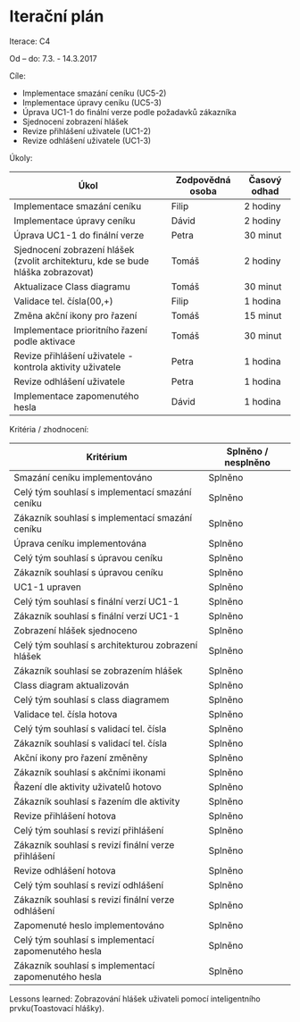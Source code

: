 <h1>Iterační plán</h1>
Iterace:  C4

Od – do:
7.3. - 14.3.2017

Cíle:
- Implementace smazání ceníku (UC5-2)
- Implementace úpravy ceníku (UC5-3)
- Úprava UC1-1 do finální verze podle požadavků zákazníka
- Sjednocení zobrazení hlášek
- Revize přihlášení uživatele (UC1-2)
- Revize odhlášení uživatele (UC1-3)

Úkoly:

|Úkol|	Zodpovědná osoba|	Časový odhad|
|---|---|---|
|Implementace smazání ceníku|Filip|2 hodiny|
|Implementace úpravy ceníku|Dávid|2 hodiny|
|Úprava UC1-1 do finální verze|Petra|30 minut|
|Sjednocení zobrazení hlášek (zvolit architekturu, kde se bude hláška zobrazovat)|Tomáš|2 hodiny|
|Aktualizace Class diagramu|Tomáš|30 minut|
|Validace tel. čísla(00,+)|Filip|1 hodina|
|Změna akční ikony pro řazení|Tomáš|15 minut|
|Implementace prioritního řazení podle aktivace|Tomáš|30 minut|
|Revize přihlášení uživatele - kontrola aktivity uživatele|Petra|1 hodina|
|Revize odhlášení uživatele|Petra|1 hodina|
|Implementace zapomenutého hesla|Dávid|1 hodina|

Kritéria / zhodnocení:

|Kritérium	|Splněno / nesplněno|
|---|---|
|Smazání ceníku implementováno|Splněno|
|Celý tým souhlasí s implementací smazání ceníku|Splněno|
|Zákazník souhlasí s implementací smazání ceníku|Splněno|
|Úprava ceníku implementována|Splněno|
|Celý tým souhlasí s úpravou ceníku|Splněno|
|Zákazník souhlasí s úpravou ceníku|Splněno|
|UC1-1 upraven|Splněno|
|Celý tým souhlasí s finální verzí UC1-1|Splněno|
|Zákazník souhlasí s finální verzí UC1-1|Splněno|
|Zobrazení hlášek sjednoceno|Splněno|
|Celý tým souhlasí s architekturou zobrazení hlášek|Splněno|
|Zákazník souhlasí se zobrazením hlášek|Splněno|
|Class diagram aktualizován|Splněno|
|Celý tým souhlasí s class diagramem|Splněno|
|Validace tel. čísla hotova|Splněno|
|Celý tým souhlasí s validací tel. čísla|Splněno|
|Zákazník souhlasí s validací tel. čísla|Splněno|
|Akční ikony pro řazení změněny|Splněno|
|Zákazník souhlasí s akčními ikonami|Splněno|
|Řazení dle aktivity uživatelů hotovo|Splněno|
|Zákazník souhlasí s řazením dle aktivity|Splněno|
|Revize přihlášení hotova|Splněno|
|Celý tým souhlasí s revizí přihlášení|Splněno|
|Zákazník souhlasí s revizí finální verze přihlášení|Splněno|
|Revize odhlášení hotova|Splněno|
|Celý tým souhlasí s revizí odhlášení|Splněno|
|Zákazník souhlasí s revizí finální verze odhlášení|Splněno|
|Zapomenuté heslo implementováno|Splněno|
|Celý tým souhlasí s implementací zapomenutého hesla|Splněno|
|Zákazník souhlasí s implementací zapomenutého hesla|Splněno|


Lessons learned:
Zobrazování hlášek uživateli pomocí inteligentního prvku(Toastovací hlášky).
